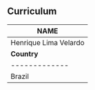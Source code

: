 ## Curriculum
| **NAME** |
|----------|
|Henrique Lima Velardo|
| **Country** |
|-------------|
|Brazil|
